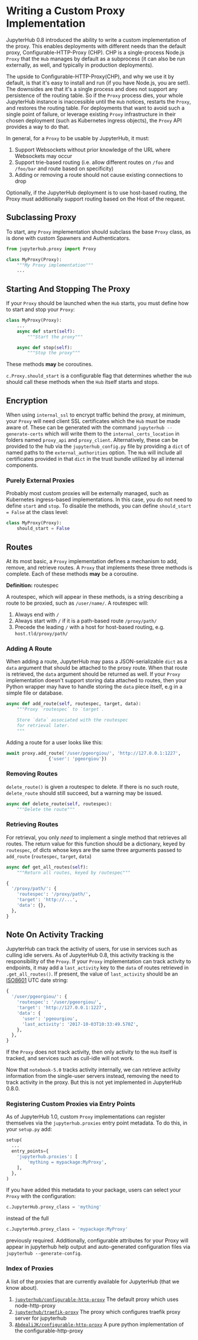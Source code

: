 # Writing a Custom Proxy Implementation

JupyterHub 0.8 introduced the ability to write a custom implementation of the
proxy. This enables deployments with different needs than the default proxy,
Configurable-HTTP-Proxy (CHP). CHP is a single-process Node.js `Proxy` that the
`Hub` manages by default as a subprocess (it can also be run externally, as well, and
typically in production deployments).

The upside to Configurable-HTTP-Proxy(CHP), and why we use it by default, is that it's easy to install
and run (if you have Node.js, you are set!). The downsides are that it's a
single process and does not support any persistence of the routing table. So
if the `Proxy` process dies, your whole JupyterHub instance is inaccessible
until the `Hub` notices, restarts the `Proxy`, and restores the routing table. For
deployments that want to avoid such a single point of failure, or leverage
existing `Proxy` infrastructure in their chosen deployment (such as Kubernetes
ingress objects), the `Proxy` API provides a way to do that.

In general, for a `Proxy` to be usable by JupyterHub, it must:

1. Support Websockets without prior knowledge of the URL where Websockets may
   occur
2. Support trie-based routing (i.e. allow different routes on `/foo` and
   `/foo/bar` and route based on specificity)
3. Adding or removing a route should not cause existing connections to drop

Optionally, if the JupyterHub deployment is to use host-based routing,
the Proxy must additionally support routing based on the Host of the request.

## Subclassing Proxy

To start, any `Proxy` implementation should subclass the base `Proxy` class,
as is done with custom Spawners and Authenticators.

```python
from jupyterhub.proxy import Proxy

class MyProxy(Proxy):
    """My Proxy implementation"""
    ...
```

## Starting And Stopping The Proxy

If your `Proxy` should be launched when the `Hub` starts, you must define how
to start and stop your `Proxy`:

```python
class MyProxy(Proxy):
    ...
    async def start(self):
        """Start the proxy"""

    async def stop(self):
        """Stop the proxy"""
```

These methods **may** be coroutines.

`c.Proxy.should_start` is a configurable flag that determines whether the
`Hub` should call these methods when the `Hub` itself starts and stops.

## Encryption

When using `internal_ssl` to encrypt traffic behind the proxy, at minimum,
your `Proxy` will need client SSL certificates which the `Hub` must be made
aware of. These can be generated with the command `jupyterhub --generate-certs`
which will write them to the `internal_certs_location` in folders named
`proxy_api` and `proxy_client`. Alternatively, these can be provided to the
hub via the `jupyterhub_config.py` file by providing a `dict` of named paths
to the `external_authorities` option. The `Hub` will include all certificates
provided in that `dict` in the trust bundle utilized by all internal
components.

### Purely External Proxies

Probably most custom proxies will be externally managed,
such as Kubernetes ingress-based implementations.
In this case, you do not need to define `start` and `stop`.
To disable the methods, you can define `should_start = False` at the class level:

```python
class MyProxy(Proxy):
    should_start = False
```

## Routes

At its most basic, a `Proxy` implementation defines a mechanism to add, remove,
and retrieve routes. A `Proxy` that implements these three methods is complete.
Each of these methods **may** be a coroutine.

**Definition:** routespec

A routespec, which will appear in these methods, is a string describing a
route to be proxied, such as `/user/name/`. A routespec will:

1. Always end with `/`
2. Always start with `/` if it is a path-based route `/proxy/path/`
3. Precede the leading `/` with a host for host-based routing, e.g.
   `host.tld/proxy/path/`

### Adding A Route

When adding a route, JupyterHub may pass a JSON-serializable `dict` as a `data`
argument that should be attached to the proxy route. When that route is
retrieved, the `data` argument should be returned as well. If your `Proxy`
implementation doesn't support storing data attached to routes, then your
Python wrapper may have to handle storing the `data` piece itself, e.g in a
simple file or database.

```python
async def add_route(self, routespec, target, data):
    """Proxy `routespec` to `target`.

    Store `data` associated with the routespec
    for retrieval later.
    """
```

Adding a route for a user looks like this:

```python
await proxy.add_route('/user/pgeorgiou/', 'http://127.0.0.1:1227',
                {'user': 'pgeorgiou'})
```

### Removing Routes

`delete_route()` is given a routespec to delete. If there is no such route,
`delete_route` should still succeed, but a warning may be issued.

```python
async def delete_route(self, routespec):
    """Delete the route"""
```

### Retrieving Routes

For retrieval, you only _need_ to implement a single method that retrieves all
routes. The return value for this function should be a dictionary, keyed by
`routespec`, of dicts whose keys are the same three arguments passed to
`add_route` (`routespec`, `target`, `data`)

```python
async def get_all_routes(self):
    """Return all routes, keyed by routespec"""
```

```python
{
  '/proxy/path/': {
    'routespec': '/proxy/path/',
    'target': 'http://...',
    'data': {},
  },
}
```

## Note On Activity Tracking

JupyterHub can track the activity of users, for use in services such as culling
idle servers. As of JupyterHub 0.8, this activity tracking is the
responsibility of the `Proxy`. If your `Proxy` implementation can track activity
to endpoints, it may add a `last_activity` key to the `data` of routes
retrieved in `.get_all_routes()`. If present, the value of `last_activity`
should be an [ISO8601](https://en.wikipedia.org/wiki/ISO_8601) UTC date
string:

```python
{
  '/user/pgeorgiou/': {
    'routespec': '/user/pgeorgiou/',
    'target': 'http://127.0.0.1:1227',
    'data': {
      'user': 'pgeourgiou',
      'last_activity': '2017-10-03T10:33:49.570Z',
    },
  },
}
```

If the `Proxy` does not track activity, then only activity to the `Hub` itself is
tracked, and services such as cull-idle will not work.

Now that `notebook-5.0` tracks activity internally, we can retrieve activity
information from the single-user servers instead, removing the need to track
activity in the proxy. But this is not yet implemented in JupyterHub 0.8.0.

### Registering Custom Proxies via Entry Points

As of JupyterHub 1.0, custom `Proxy` implementations can register themselves via
the `jupyterhub.proxies` entry point metadata.
To do this, in your `setup.py` add:

```python
setup(
  ...
  entry_points={
    'jupyterhub.proxies': [
        'mything = mypackage:MyProxy',
    ],
  },
)
```

If you have added this metadata to your package,
users can select your `Proxy` with the configuration:

```python
c.JupyterHub.proxy_class = 'mything'
```

instead of the full

```python
c.JupyterHub.proxy_class = 'mypackage:MyProxy'
```

previously required.
Additionally, configurable attributes for your Proxy will
appear in jupyterhub help output and auto-generated configuration files
via `jupyterhub --generate-config`.

### Index of Proxies

A list of the proxies that are currently available for JupyterHub (that we know about).

1. [`jupyterhub/configurable-http-proxy`](https://github.com/jupyterhub/configurable-http-proxy) The default proxy which uses node-http-proxy
2. [`jupyterhub/traefik-proxy`](https://github.com/jupyterhub/traefik-proxy) The proxy which configures traefik proxy server for jupyterhub
3. [`AbdealiJK/configurable-http-proxy`](https://github.com/AbdealiJK/configurable-http-proxy) A pure python implementation of the configurable-http-proxy

